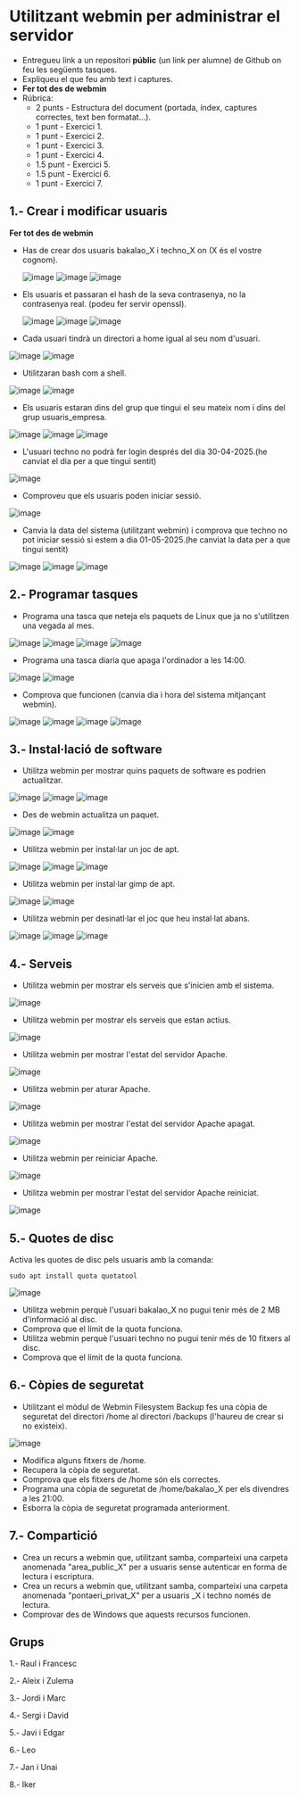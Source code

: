 # Utilitzant webmin per administrar el servidor

- Entregueu link a un repositori **públic** (un link per alumne) de Github on feu les següents tasques.
- Expliqueu el que feu amb text i captures.
- **Fer tot des de webmin**
- Rúbrica:
  - 2 punts - Estructura del document (portada, índex, captures correctes, text ben formatat...).
  - 1 punt - Exercici 1.
  - 1 punt - Exercici 2.
  - 1 punt - Exercici 3.
  - 1 punt - Exercici 4.
  - 1.5 punt - Exercici 5.
  - 1.5 punt - Exercici 6.
  - 1 punt - Exercici 7.

## 1.- Crear i modificar usuaris

**Fer tot des de webmin**

- Has de crear dos usuaris bakalao_X i techno_X on (X és el vostre cognom).

  ![image](https://github.com/user-attachments/assets/b5115ef7-7eb4-4986-96dc-b625e6ea27e7)
  ![image](https://github.com/user-attachments/assets/33622996-358d-447b-bbd1-3be8079bd64d)
  ![image](https://github.com/user-attachments/assets/d0c40d31-fa5b-4d0e-9f2e-3680654bcd41)

- Els usuaris et passaran el hash de la seva contrasenya, no la contrasenya real. (podeu fer servir openssl).

  ![image](https://github.com/user-attachments/assets/bd527a86-9e23-4ffe-bb0e-5c3b1abbdba8)
  ![image](https://github.com/user-attachments/assets/e534b03d-5b49-49d8-a9e5-05a010b5cea1)
  ![image](https://github.com/user-attachments/assets/a4756803-0af6-486f-9391-225bf357c7c0)


- Cada usuari tindrà un directori a home igual al seu nom d'usuari.

 ![image](https://github.com/user-attachments/assets/f78c9802-5455-44a9-a8b3-7689520b248e)
 ![image](https://github.com/user-attachments/assets/0e30ed1a-f32c-41ff-86e3-d4b348569485)



- Utilitzaran bash com a shell.

 ![image](https://github.com/user-attachments/assets/937efcf9-dfa2-44fd-9650-5a0b23963ebd)
 ![image](https://github.com/user-attachments/assets/dae5a2bf-b6be-419e-98b3-4e31ee891bed)

- Els usuaris estaran dins del grup que tingui el seu mateix nom i dins del grup usuaris_empresa.
  
 ![image](https://github.com/user-attachments/assets/229d7464-08cf-486f-8466-07b80a3f46b3)
 ![image](https://github.com/user-attachments/assets/ac4f021c-31b0-432e-a116-57b85875a8da)
 ![image](https://github.com/user-attachments/assets/577fbf8d-4245-4913-891b-5849dcecf39e)

- L'usuari techno no podrà fer login després del dia 30-04-2025.(he canviat el dia per a que tingui sentit)

![image](https://github.com/user-attachments/assets/db0cfdf2-8867-45ac-b1ba-5d221d548987)

- Comproveu que els usuaris poden iniciar sessió.

 ![image](https://github.com/user-attachments/assets/bd9c2423-a9a1-4f0d-979c-8fc1189baa8b)

- Canvia la data del sistema (utilitzant webmin) i comprova que techno no pot iniciar sessió si estem a dia 01-05-2025.(he canviat la data per a que tingui sentit)

 ![image](https://github.com/user-attachments/assets/360e739a-1cee-443b-a2f0-0a4bd02b7290)
 ![image](https://github.com/user-attachments/assets/ccbf5f48-5780-459f-9fba-1423d676a257)
 ![image](https://github.com/user-attachments/assets/2c0169f8-daa0-45c6-9337-ddcc88b97302)

## 2.- Programar tasques

- Programa una tasca que neteja els paquets de Linux que ja no s'utilitzen una vegada al mes.

 ![image](https://github.com/user-attachments/assets/2a227481-4bbe-41e6-a2ef-2f5d9660c891)
 ![image](https://github.com/user-attachments/assets/a5774700-98b0-4e0b-b69f-eca192b54290)
 ![image](https://github.com/user-attachments/assets/7a9dcaa2-61b6-4d6e-ab35-3f7ee5c891e0)
 ![image](https://github.com/user-attachments/assets/4224f952-5fef-46bd-9b30-6671029dfac1)

- Programa una tasca diaria que apaga l'ordinador a les 14:00.

 ![image](https://github.com/user-attachments/assets/3917e1c6-4595-4d18-91c6-616e74990a6e)
 ![image](https://github.com/user-attachments/assets/d0f58fca-f465-4767-8127-1dbc90b798ea)

- Comprova que funcionen (canvia dia i hora del sistema mitjançant webmin).

![image](https://github.com/user-attachments/assets/bc910d6b-969d-4617-85e6-6e2042dd7ff4)
![image](https://github.com/user-attachments/assets/ac394b6c-3c2e-4f12-b972-3ea9db6a5ea8)
![image](https://github.com/user-attachments/assets/f5113e47-dd77-46da-918b-ffc44243fab7)
![image](https://github.com/user-attachments/assets/b6387aa7-1025-4c6a-b624-f25bac2e64d4)

  
## 3.- Instal·lació de software

- Utilitza webmin per mostrar quins paquets de software es podrien actualitzar.

![image](https://github.com/user-attachments/assets/04ec7f48-1647-4645-a5d8-52563e834c41)
![image](https://github.com/user-attachments/assets/e902f8f6-1436-4e52-873c-0bf908982348)
![image](https://github.com/user-attachments/assets/3cc8836c-543c-4d90-b919-2a905d4cf1a4)

- Des de webmin actualitza un paquet.

![image](https://github.com/user-attachments/assets/e902f8f6-1436-4e52-873c-0bf908982348)
![image](https://github.com/user-attachments/assets/3cc8836c-543c-4d90-b919-2a905d4cf1a4)

- Utilitza webmin per instal·lar un joc de apt.

![image](https://github.com/user-attachments/assets/e3c014a2-a7c5-4dbe-89c6-ea8a7431769b)
![image](https://github.com/user-attachments/assets/63f61688-5a88-47b3-8284-28d1c4b45145)
![image](https://github.com/user-attachments/assets/69c903c9-30ee-41d9-9db8-3b84629a3e2c)

- Utilitza webmin per instal·lar gimp de apt.

![image](https://github.com/user-attachments/assets/4a4cea90-577a-4861-9edb-6c4f2ba24d89)
![image](https://github.com/user-attachments/assets/9141bac3-e71c-43f7-b299-4679613aa873)

- Utilitza webmin per desinatl·lar el joc que heu instal·lat abans.

![image](https://github.com/user-attachments/assets/cc2af321-49e9-48b4-8d9b-92b29884c861)
![image](https://github.com/user-attachments/assets/57a7e449-1e5c-4be2-bae2-534e150dfdfe)
![image](https://github.com/user-attachments/assets/41d224fd-2270-4543-ba34-a1ef91ea4cd8)


## 4.- Serveis

- Utilitza webmin per mostrar els serveis que s'inicien amb el sistema.

![image](https://github.com/user-attachments/assets/c3830dfc-3790-41f8-b00c-cacc22fc81c5)

- Utilitza webmin per mostrar els serveis que estan actius.

![image](https://github.com/user-attachments/assets/7d604db0-5646-4637-845c-e6d88c847fe8)

- Utilitza webmin per mostrar l'estat del servidor Apache.

![image](https://github.com/user-attachments/assets/5f11f1e2-1d48-4d0f-8523-e3fcb4b50d83)

- Utilitza webmin per aturar Apache.

![image](https://github.com/user-attachments/assets/e82a5e49-6534-402b-bc6f-5f71e15aaf89)

- Utilitza webmin per mostrar l'estat del servidor Apache apagat.

![image](https://github.com/user-attachments/assets/3692d029-03f4-4c8d-a8fd-ca9c28997336)

- Utilitza webmin per reiniciar Apache.

![image](https://github.com/user-attachments/assets/a46bd361-f76c-4bc3-bbca-e99027a8af2d)

- Utilitza webmin per mostrar l'estat del servidor Apache reiniciat.

![image](https://github.com/user-attachments/assets/353e0e30-6569-4a83-aca5-195ff28234a6)

## 5.- Quotes de disc

Activa les quotes de disc pels usuaris amb la comanda: 

```
sudo apt install quota quotatool
```

![image](https://github.com/user-attachments/assets/cdb3089f-b6c4-4550-8c87-f9a7b135bb12)

- Utilitza webmin perquè l'usuari bakalao_X no pugui tenir més de 2 MB d'informació al disc.
- Comprova que el límit de la quota funciona.
- Utilitza webmin perquè l'usuari techno no pugui tenir més de 10 fitxers al disc.
- Comprova que el límit de la quota funciona.

## 6.- Còpies de seguretat

- Utilitzant el mòdul de Webmin Filesystem Backup fes una còpia de seguretat del directori /home al directori /backups (l'haureu de crear si no existeix).

![image](https://github.com/user-attachments/assets/b073ea65-057e-4d7e-96be-1b3f6b624e3e)

- Modifica alguns fitxers de /home.
- Recupera la còpia de seguretat.
- Comprova que els fitxers de /home són els correctes.
- Programa una còpia de seguretat de /home/bakalao_X per els divendres a les 21:00.
- Esborra la còpia de seguretat programada anteriorment.

## 7.- Compartició

- Crea un recurs a webmin que, utilitzant samba, comparteixi una carpeta anomenada "area_public_X" per a usuaris sense autenticar en forma de lectura i escriptura.
- Crea un recurs a webmin que, utilitzant samba, comparteixi una carpeta anomenada "pontaeri_privat_X" per a usuaris _X i techno només de lectura.
- Comprovar des de Windows que aquests recursos funcionen.

## Grups
1.- Raul i Francesc

2.- Aleix i Zulema

3.- Jordi i Marc

4.- Sergi i David

5.- Javi i Edgar

6.- Leo

7.- Jan i Unai

8.- Iker
